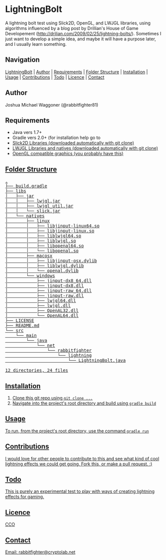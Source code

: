 LightningBolt
=============
A lightning bolt test using Slick2D, OpenGL, and LWJGL libraries, using algorithms influenced by a blog post by Drillian's House of Game Developement (http://drilian.com/2009/02/25/lightning-bolts/). Sometimes I just want to develop a simple idea, and maybe it will have a purpose later, and I usually learn something. 

Navigation
----------
[LightningBolt](#lightningbolt) |
[Author](#author) |
[Requirements](#requirements) |
[Folder Structure](#folder-structure) |
[Installation](#installation) |
[Usage](#usage) |
[Contributions](#contributions) |
[Todo](#todo) |
[Licence](#licence) |
[Contact](#contact)

Author
------
Joshua Michael Waggoner (@rabbitfighter81)

Requirements
------------
<ul>
<li> Java vers 1.7+ </l1>
<li> Gradle vers 2.0+ (for installation help go to <a href="https://gradle.org/">
<li> Slick2D Libraries (downloaded automatically with git clone)</li>
<li> LWJGL Libraries and natives (downloaded automatically with git clone)</li>
<li> OpenGL compatible graphics (you probably have this)</li>
</ul>

Folder Structure
----------------
<pre>
.
├── build.gradle
├── libs
│   ├── jar
│   │   ├── lwjgl.jar
│   │   ├── lwjgl_util.jar
│   │   └── slick.jar
│   └── natives
│       ├── linux
│       │   ├── libjinput-linux64.so
│       │   ├── libjinput-linux.so
│       │   ├── liblwjgl64.so
│       │   ├── liblwjgl.so
│       │   ├── libopenal64.so
│       │   └── libopenal.so
│       ├── macosx
│       │   ├── libjinput-osx.dylib
│       │   ├── liblwjgl.dylib
│       │   └── openal.dylib
│       └── windows
│           ├── jinput-dx8_64.dll
│           ├── jinput-dx8.dll
│           ├── jinput-raw_64.dll
│           ├── jinput-raw.dll
│           ├── lwjgl64.dll
│           ├── lwjgl.dll
│           ├── OpenAL32.dll
│           └── OpenAL64.dll
├── LICENSE
├── README.md
└── src
    └── main
        └── java
            └── net
                └── rabbitfighter
                    └── lightning
                        └── LightningBolt.java

12 directories, 24 files
</pre>

Installation
------------
<ol>
<li>Clone this git repo using <code>git clone ...</code></li>
<li>Navigate into the project's root directory and build using 
	<code>gradle build</code></li>
</ol>

Usage
-----
To run, from the project's root directory, use the command <code>gradle run</code>

Contributions
-------------
I would love for other people to contribute to this and see what kind of cool lightning effects we could get going. Fork this, or make a pull request. :)


Todo
----
This is purely an experimental test to play with ways of creating lightning effects for gaming. 

Licence
-------
CCO

Contact
-------
Email: <a href="rabbitfighter@cryptolab.net">rabbitfighter@cryptolab.net</a>
